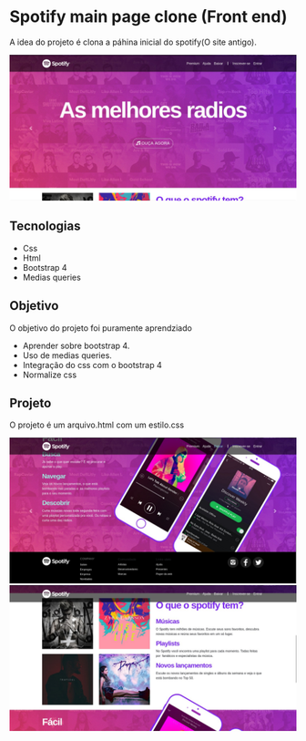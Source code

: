 # Spotify main page clone (Front end)
A idea do projeto é clona a páhina inicial do spotify(O site antigo). 

![screenshot](363374165_799758361808394_6199466050500407148_n.jpg)

## Tecnologias
- Css
- Html
- Bootstrap 4
- Medias queries

 ## Objetivo
  O objetivo do projeto foi puramente aprendziado
  - Aprender sobre bootstrap 4.
  - Uso de medias queries.
  - Integração do css com o bootstrap 4
  - Normalize css

## Projeto
O projeto é um arquivo.html com um estilo.css

![screenshot](363393256_799758415141722_7444955334608093838_n.jpg)
![screenshot](364662026_799758298475067_784982033913215011_n.jpg)

